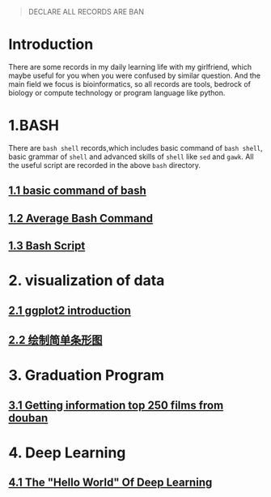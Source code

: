 > DECLARE
ALL RECORDS ARE BAN
# Introduction
There are some records in my daily learning life with my girlfriend, which maybe useful for you when you were confused by similar question. And the main field we focus is bioinformatics, so all records are tools, bedrock of biology or compute technology or program language like python.
# 1.BASH
There are `bash shell` records,which includes basic command of `bash shell`, basic grammar of `shell` and advanced skills of `shell` like `sed` and `gawk`. All the useful script are recorded in the above `bash` directory.
## [1.1 basic command of bash](https://github.com/CocoCanstant/Learning/wiki/1.1-BASH-Entry-level)
## [1.2 Average Bash Command](https://github.com/CocoCanstant/Learning/wiki/1.2-Average-BASH-Command)
## [1.3 Bash Script](https://github.com/CocoCanstant/Learning/wiki/1.3-Bash-Script)

# 2. visualization of data
## [2.1 ggplot2 introduction](https://github.com/CocoCanstant/Learning/wiki/2.1-ggplot2-introduction)
## [2.2 绘制简单条形图](https://github.com/CocoCanstant/Learning/wiki/2.2-geom_bar())


# 3. Graduation Program
## [3.1 Getting information top 250 films from douban](https://github.com/CocoCanstant/Learning/wiki/Getting-information-top-250-films-from-douban)

# 4. Deep Learning
## [4.1 The "Hello World" Of Deep Learning](https://github.com/CocoCanstant/Learning/wiki/1.1-The-%22Hello-World%22-Of-Deep-Learning)
